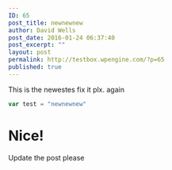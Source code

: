 ```yaml
---
ID: 65
post_title: newnewnew
author: David Wells
post_date: 2016-01-24 06:37:40
post_excerpt: ""
layout: post
permalink: http://testbox.wpengine.com/?p=65
published: true
---
```


This is the newestes fix it plx. again

```js
var test = "newnewnew"
```

# Nice!

Update the post please